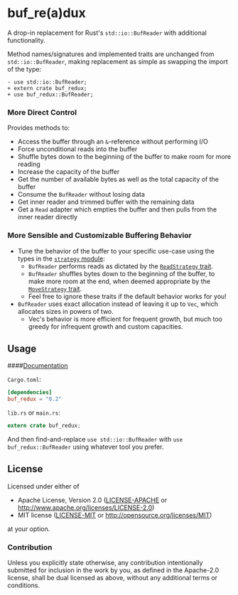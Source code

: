 # buf\_re(a)dux

A drop-in replacement for Rust's `std::io::BufReader` with additional functionality. 

 Method names/signatures and implemented traits are unchanged from `std::io::BufReader`, making replacement as simple as swapping the import of the type:

 ```notest
 - use std::io::BufReader;
 + extern crate buf_redux;
 + use buf_redux::BufReader;
 ```
### More Direct Control

 Provides methods to:

 * Access the buffer through an `&`-reference without performing I/O
 * Force unconditional reads into the buffer
 * Shuffle bytes down to the beginning of the buffer to make room for more reading
 * Increase the capacity of the buffer
 * Get the number of available bytes as well as the total capacity of the buffer
 * Consume the `BufReader` without losing data
 * Get inner reader and trimmed buffer with the remaining data
 * Get a `Read` adapter which empties the buffer and then pulls from the inner reader directly 

### More Sensible and Customizable Buffering Behavior

 * Tune the behavior of the buffer to your specific use-case using the types in the [`strategy`
 module](http://cybergeek94.github.io/buf_redux/buf_redux/strategy/):
     * `BufReader` performs reads as dictated by the [`ReadStrategy`
     trait](http://cybergeek94.github.io/buf_redux/buf_redux/strategy/trait.ReadStrategy.html).
     * `BufReader` shuffles bytes down to the beginning of the buffer, to make more room at the end, when deemed appropriate by the
 [`MoveStrategy` trait](http://cybergeek94.github.io/buf_redux/buf_redux/strategy/trait.MoveStrategy.html).
     * Feel free to ignore these traits if the default behavior works for you!
 * `BufReader` uses exact allocation instead of leaving it up to `Vec`, which allocates sizes in powers of two.
     * Vec's behavior is more efficient for frequent growth, but much too greedy for infrequent growth and custom capacities.

## Usage

####[Documentation](http://cybergeek94.github.io/buf_redux/buf_redux/)

`Cargo.toml`:
```toml
[dependencies]
buf_redux = "0.2"
```

`lib.rs` or `main.rs`:
```rust
extern crate buf_redux;
```

And then find-and-replace `use std::io::BufReader` with `use buf_redux::BufReader` using whatever tool you prefer.

## License

Licensed under either of

 * Apache License, Version 2.0 ([LICENSE-APACHE](LICENSE-APACHE) or http://www.apache.org/licenses/LICENSE-2.0)
 * MIT license ([LICENSE-MIT](LICENSE-MIT) or http://opensource.org/licenses/MIT)

at your option.

### Contribution

Unless you explicitly state otherwise, any contribution intentionally submitted
for inclusion in the work by you, as defined in the Apache-2.0 license, shall be dual licensed as above, without any
additional terms or conditions.

